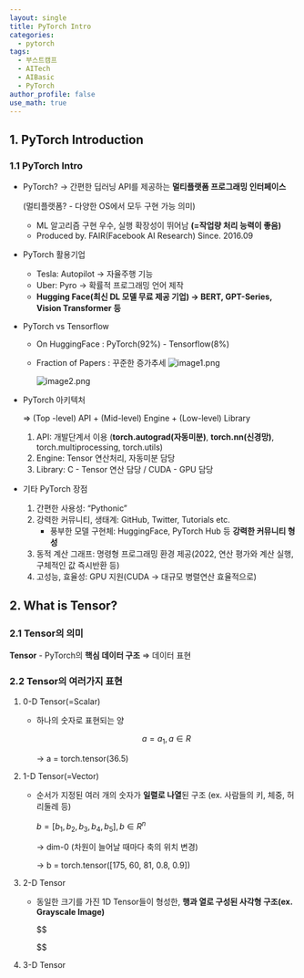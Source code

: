```yaml
---
layout: single
title: PyTorch Intro
categories:
  - pytorch
tags:
  - 부스트캠프
  - AITech
  - AIBasic
  - PyTorch
author_profile: false
use_math: true
---
```

## 1. PyTorch Introduction

### 1.1 PyTorch Intro

- PyTorch? → 간편한 딥러닝 API를 제공하는 **멀티플랫폼 프로그래밍 인터페이스**
    
    (멀티플랫폼? - 다양한 OS에서 모두 구현 가능 의미)
    
    - ML 알고리즘 구현 우수, 실행 확장성이 뛰어남 **(=작업량 처리 능력이 좋음)**
    - Produced by. FAIR(Facebook AI Research) Since. 2016.09
    
- PyTorch 활용기업
    - Tesla: Autopilot → 자율주행 기능
    - Uber: Pyro → 확률적 프로그래밍 언어 제작
    - **Hugging Face(최신 DL 모델 무료 제공 기업) → BERT, GPT-Series, Vision Transformer 등**

- PyTorch vs Tensorflow
    - On HuggingFace : PyTorch(92%) - Tensorflow(8%)
    - Fraction of Papers : 꾸준한 증가추세
        ![image1.png](../../images/2024-08-05-week1_1/image1.png)
        
        ![image2.png](../../images/2024-08-05-week1_1/image2.png)
        

- PyTorch 아키텍처
    
    ⇒ (Top -level) API + (Mid-level) Engine + (Low-level) Library
    
    1. API: 개발단계서 이용 (**torch.autograd(자동미분)**, **torch.nn(신경망)**, torch.multiprocessing, torch.utils)
    2. Engine: Tensor 연산처리, 자동미분 담당
    3. Library: C - Tensor 연산 담당 / CUDA - GPU 담당

- 기타 PyTorch 장점
    1. 간편한 사용성: “Pythonic”
    2. 강력한 커뮤니티, 생태계: GitHub, Twitter, Tutorials etc.
        - 풍부한 모델 구현체: HuggingFace, PyTorch Hub 등 **강력한 커뮤니티 형성**
    3. 동적 계산 그래프: 명령형 프로그래밍 환경 제공(2022, 연산 평가와 계산 실행, 구체적인 값 즉시반환 등)
    4. 고성능, 효율성: GPU 지원(CUDA → 대규모 병렬연산 효율적으로)

## 2. What is Tensor?

### 2.1 Tensor의 의미

**Tensor** - PyTorch의 **핵심 데이터 구조** ⇒ 데이터 표현

### 2.2 Tensor의 여러가지 표현

1. 0-D Tensor(=Scalar)
    - 하나의 숫자로 표현되는 양
        
        $$a = a_1, a \in R$$
        
        → a = torch.tensor(36.5)
        
2. 1-D Tensor(=Vector)
    - 순서가 지정된 여러 개의 숫자가 **일렬로 나열**된 구조 (ex. 사람들의 키, 체중, 허리둘레 등)
        
        $b = [b_1, b_2, b_3, b_4, b_5], b \in R^n$
        
        → dim-0 (차원이 늘어날 때마다 축의 위치 변경)
        
        → b = torch.tensor([175, 60, 81, 0.8, 0.9])
        

1. 2-D Tensor
    - 동일한 크기를 가진 1D Tensor들이 형성한, **행과 열로 구성된 사각형 구조(ex. Grayscale Image)**
        
        $$
        
        $$
        
2. 3-D Tensor

